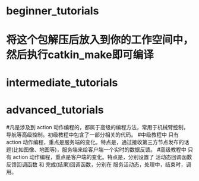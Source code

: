 # beginner_tutorials
# 将这个包解压后放入到你的工作空间中，然后执行catkin_make即可编译

# intermediate_tutorials 
# advanced_tutorials   
#凡是涉及到 action 动作编程的，都属于高级的编程方法，常用于机械臂控制，导航等高级控制。初级教程中包含了一部分相关的代码。
#中级教程中 只有 action 动作编程，重点是服务端的变化。特点是，通过接收第三方节点发布的话题(比如图像、地图等)，服务端来给客户端一个实时的数据反馈。
#高级教程中 只有 action 动作编程，重点是客户端的变化。特点是，分别设置了 活动态回调函数 反馈回调函数 和 完成(结果)回调函数，分别在 服务活动态，处理中，结束时，调用。
